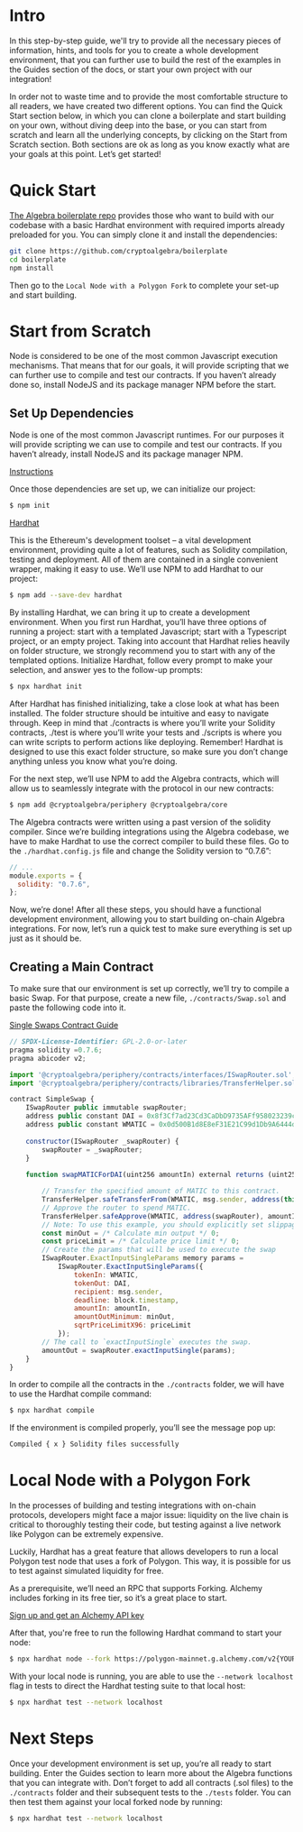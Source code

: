 # Intro

In this step-by-step guide, we'll try to provide all the necessary pieces of information, hints, and tools for you to create a whole development environment, that you can further use to build the rest of the examples in the Guides section of the docs, or start your own project with our integration!

In order not to waste time and to provide the most comfortable structure to all readers, we have created two different options. You can find the Quick Start section below, in which you can clone a boilerplate and start building on your own, without diving deep into the base, or you can start from scratch and learn all the underlying concepts, by clicking on the Start from Scratch section. Both sections are ok as long as you know exactly what are your goals at this point. Let’s get started!


# Quick Start

[The Algebra boilerplate repo](https://github.com/cryptoalgebra/boilerplate) provides those who want to build with our codebase with a basic Hardhat environment with required imports already preloaded for you. You can simply clone it and install the dependencies:

```bash
git clone https://github.com/cryptoalgebra/boilerplate
cd boilerplate
npm install 
```

Then go to the `Local Node with a Polygon Fork` to complete your set-up and start building.

# Start from Scratch

Node is considered to be one of the most common Javascript execution mechanisms. That means that for our goals, it will provide scripting that we can further use to compile and test our contracts. If you haven’t already done so, install NodeJS and its package manager NPM before the start.

## Set Up Dependencies

Node is one of the most common Javascript runtimes. For our purposes it will provide scripting we can use to compile and test our contracts. If you haven’t already, install NodeJS and its package manager NPM.

[Instructions](https://docs.npmjs.com/downloading-and-installing-node-js-and-npm)

Once those dependencies are set up, we can initialize our project:

```bash
$ npm init
```

[Hardhat](https://hardhat.org/) 

This is the Ethereum's development toolset – a vital development environment, providing quite a lot of features, such as Solidity compilation, testing and deployment. All of them are contained in a single convenient wrapper, making it easy to use. We’ll use NPM to add Hardhat to our project: 

```bash
$ npm add --save-dev hardhat
```

By installing Hardhat, we can bring it up to create a development environment. When you first run Hardhat, you’ll have three options of running a project: start with a templated Javascript; start with a Typescript project, or an empty project. Taking into account that Hardhat relies heavily on folder structure, we strongly recommend you to start with any of the templated options. Initialize Hardhat, follow every prompt to make your selection, and answer yes to the follow-up prompts:

```bash
$ npx hardhat init
```

After Hardhat has finished initializing, take a close look at what has been installed. The folder structure should be intuitive and easy to navigate through. Keep in mind that ./contracts is where you’ll write your Solidity contracts, ./test is where you’ll write your tests and ./scripts is where you can write scripts to perform actions like deploying. Remember! Hardhat is designed to use this exact folder structure, so make sure you don’t change anything unless you know what you’re doing.

For the next step, we’ll use NPM to add the Algebra contracts, which will allow us to seamlessly integrate with the protocol in our new contracts:

```bash
$ npm add @cryptoalgebra/periphery @cryptoalgebra/core
```

The Algebra contracts were written using a past version of the solidity compiler. Since we’re building integrations using the Algebra codebase, we have to make Hardhat to use the correct compiler to build these files. Go to the `./hardhat.config.js` file and change the Solidity version to “0.7.6”: 

```jsx
// ...
module.exports = {
  solidity: "0.7.6",
};
```

Now, we’re done! After all these steps, you should have a functional development environment, allowing you to start building on-chain Algebra integrations. For now, let’s run a quick test to make sure everything is set up just as it should be.

## Creating a Main Contract

To make sure that our environment is set up correctly, we’ll try to compile a basic Swap. For that purpose, create a new file, `./contracts/Swap.sol` and paste the following code into it.

[Single Swaps Contract Guide](./swaps/single-swaps)

```jsx
// SPDX-License-Identifier: GPL-2.0-or-later
pragma solidity =0.7.6;
pragma abicoder v2;

import '@cryptoalgebra/periphery/contracts/interfaces/ISwapRouter.sol';
import '@cryptoalgebra/periphery/contracts/libraries/TransferHelper.sol';

contract SimpleSwap {
    ISwapRouter public immutable swapRouter;
    address public constant DAI = 0x8f3Cf7ad23Cd3CaDbD9735AFf958023239c6A063;
    address public constant WMATIC = 0x0d500B1d8E8eF31E21C99d1Db9A6444d3ADf1270;
    
    constructor(ISwapRouter _swapRouter) {
        swapRouter = _swapRouter;
    }
    
    function swapMATICForDAI(uint256 amountIn) external returns (uint256 amountOut) {

        // Transfer the specified amount of MATIC to this contract.
        TransferHelper.safeTransferFrom(WMATIC, msg.sender, address(this), amountIn);
        // Approve the router to spend MATIC.
        TransferHelper.safeApprove(WMATIC, address(swapRouter), amountIn);
        // Note: To use this example, you should explicitly set slippage limits, omitting for simplicity
        const minOut = /* Calculate min output */ 0; 
        const priceLimit = /* Calculate price limit */ 0; 
        // Create the params that will be used to execute the swap
        ISwapRouter.ExactInputSingleParams memory params =
            ISwapRouter.ExactInputSingleParams({
                tokenIn: WMATIC,
                tokenOut: DAI,
                recipient: msg.sender,
                deadline: block.timestamp,
                amountIn: amountIn,
                amountOutMinimum: minOut,
                sqrtPriceLimitX96: priceLimit
            });
        // The call to `exactInputSingle` executes the swap.
        amountOut = swapRouter.exactInputSingle(params);
    }
}
```

In order to compile all the contracts in the `./contracts` folder, we will have to use the Hardhat compile command:

```bash
$ npx hardhat compile
```

If the environment is compiled properly, you’ll see the message pop up:

```bash
Compiled { x } Solidity files successfully
```

# Local Node with a Polygon Fork

In the processes of building and testing integrations with on-chain protocols, developers might face a major issue: liquidity on the live chain is critical to thoroughly testing their code, but testing against a live network like Polygon can be extremely expensive. 

Luckily, Hardhat has a great feature that allows developers to run a local Polygon test node that uses a fork of Polygon. This way, it is possible for us to test against simulated liquidity for free. 

As a prerequisite, we’ll need an RPC that supports Forking. Alchemy includes forking in its free tier, so it’s a great place to start.

[Sign up and get an Alchemy API key](https://www.alchemy.com/)

After that, you're free to run the following Hardhat command to start your node:

```bash
$ npx hardhat node --fork https://polygon-mainnet.g.alchemy.com/v2{YOUR_API_KEY}
```

With your local node is running, you are able to use the `--network localhost` flag in tests to direct the Hardhat testing suite to that local host:


```bash
$ npx hardhat test --network localhost
```

# Next Steps

Once your development environment is set up, you’re all ready to start building. Enter the Guides section to learn more about the Algebra functions that you can integrate with. Don’t forget to add all contracts (.sol files) to the `./contracts` folder and their subsequent tests to the `./tests` folder. You can then test them against your local forked node by running: 

```bash
$ npx hardhat test --network localhost
```
